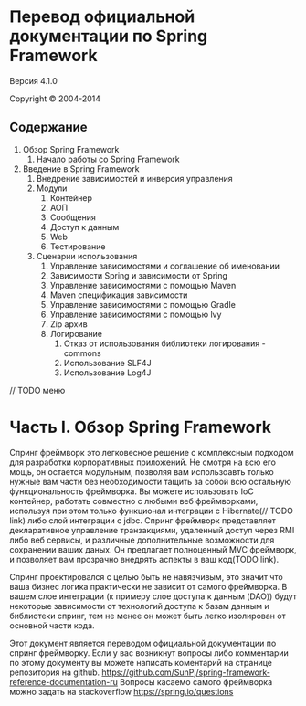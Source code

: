 Перевод официальной документации по Spring Framework
=========

Версия 4.1.0

Copyright © 2004-2014

Содержание
----

1. Обзор Spring Framework
    1. Начало работы со Spring Framework
2. Введение в Spring Framework
    1. Внедрение зависимостей и инверсия управления
    2. Модули
        1. Контейнер
        2. АОП
        3. Сообщения
        4. Доступ к данным
        5. Web
        6. Тестирование
    3. Сценарии использования
        1. Управление зависимостями и соглашение об именовании
        2. Зависимости Spring и зависимости от Spring
        3. Управление зависимостями с помощью Maven
        4. Maven спецификация зависимости
        5. Управление зависимостями с помощью Gradle
        6. Управление зависимостями с помощью lvy
        7. Zip архив
        8. Логирование
            1. Отказ от использования библиотеки логирования - commons 
            2. Использование     SLF4J
            3. Использование Log4J
    
// TODO меню

# Часть I. Обзор Spring Framework

  Спринг фреймворк это легковесное решение с комплексным подходом для разработки корпоративных приложений. Не смотря на всю его мощь, он остается модульным, позволяя вам использоавть только нужные вам части без необходимости тащить за собой всю остальную функциональность фреймворка. Вы можете использовать IoC контейнер, работать совместно с любыми веб фреймворками, используя при этом только функционал интеграции с Hibernate(// TODO link) либо слой интеграции с jdbc. Спринг фреймворк представляет декларативное управление транзакциями, удаленный доступ через RMI либо веб сервисы, и различные дополнительные возможности для сохранении ваших даных. Он предлагает полноценный MVC фреймворк, и позволяет вам прозрачно внедрять аспекты в ваш код(TODO link).

  Спринг проектировался с целью быть не навязчивым, это значит что ваша бизнес логика практически не зависит от самого фреймворка. В вашем слое интеграции (к примеру слое доступа к данным (DAO)) будут некоторые зависимости от технологий доступа к базам данным и библиотеки спринг, тем не менее он может быть легко изолирован от основной части кода.

  Этот документ является переводом официальной документации по спринг фреймворку. Если у вас возникнут вопросы либо комментарии по этому документу вы можете написать коментарий на странице репозитория на github. https://github.com/SunPj/spring-framework-reference-documentation-ru Вопросы касаемо самого фреймворка можно задать на stackoverflow https://spring.io/questions




